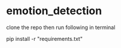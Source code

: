 ﻿# emotion_detection

 clone the repo then run following in terminal

 pip install -r "requirements.txt"
